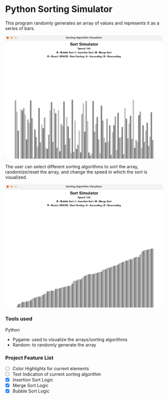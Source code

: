 # Python Sorting Simulator

This program randomly generates an array of values and represents it as a series of bars.

![](./assets/Unsorted.png)

The user can select different sorting algorithms to sort the array, randomize/reset the array, and change the speed in which the sort is visualized.

![](./assets/Sorted.png)

### Tools used
Python
- Pygame: used to visualize the arrays/sorting algorithms
- Random: to randomly generate the array

### Project Feature List

- [ ] Color Highlights for current elements
- [ ] Text Indication of current sorting algorithm
- [X] Insertion Sort Logic
- [X] Merge Sort Logic
- [X] Bubble Sort Logic